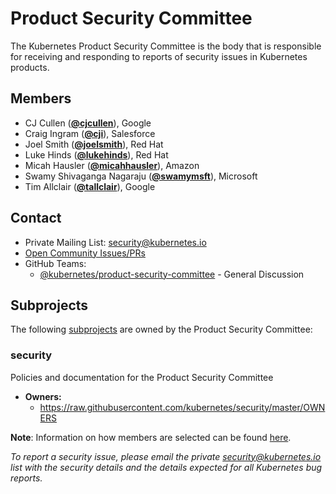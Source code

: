 <!---
This is an autogenerated file!

Please do not edit this file directly, but instead make changes to the
sigs.yaml file in the project root.

To understand how this file is generated, see https://git.k8s.io/community/generator/README.md
--->
# Product Security Committee

The Kubernetes Product Security Committee is the body that is responsible for receiving and responding to reports of security issues in Kubernetes products.


## Members

* CJ Cullen (**[@cjcullen](https://github.com/cjcullen)**), Google
* Craig Ingram (**[@cji](https://github.com/cji)**), Salesforce
* Joel Smith (**[@joelsmith](https://github.com/joelsmith)**), Red Hat
* Luke Hinds (**[@lukehinds](https://github.com/lukehinds)**), Red Hat
* Micah Hausler (**[@micahhausler](https://github.com/micahhausler)**), Amazon
* Swamy Shivaganga Nagaraju (**[@swamymsft](https://github.com/swamymsft)**), Microsoft
* Tim Allclair (**[@tallclair](https://github.com/tallclair)**), Google

## Contact
- Private Mailing List: security@kubernetes.io
- [Open Community Issues/PRs](https://github.com/kubernetes/community/labels/committee%2Fproduct-security)
- GitHub Teams:
    - [@kubernetes/product-security-committee](https://github.com/orgs/kubernetes/teams/product-security-committee) - General Discussion

## Subprojects

The following [subprojects][subproject-definition] are owned by the Product Security Committee:
### security
Policies and documentation for the Product Security Committee
- **Owners:**
  - https://raw.githubusercontent.com/kubernetes/security/master/OWNERS

[subproject-definition]: https://github.com/kubernetes/community/blob/master/governance.md#subprojects
<!-- BEGIN CUSTOM CONTENT -->
**Note**: Information on how members are selected can be found
[here](https://git.k8s.io/security/security-release-process.md#product-security-committee-membership).

_To report a security issue, please email the private security@kubernetes.io list with the security details and the details expected for all Kubernetes bug reports._
<!-- END CUSTOM CONTENT -->
